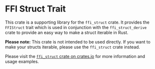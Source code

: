 # FFI Struct Trait

This crate is a supporting library for the `ffi_struct` crate. It provides the `FFIStruct` trait which is used in conjunction with the `ffi_struct_derive` crate to provide an easy way to make a struct iterable in Rust.

**Please note:** This crate is not intended to be used directly. If you want to make your structs iterable, please use the `ffi_struct` crate instead.

Please visit the [`ffi_struct` crate on crates.io](https://crates.io/crates/ffi_struct) for more information and usage examples.
